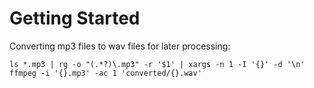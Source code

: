 # Getting Started
Converting mp3 files to wav files for later processing:

`ls *.mp3 | rg -o "(.*?)\.mp3" -r '$1' | xargs -n 1 -I '{}' -d '\n' ffmpeg -i '{}.mp3' -ac 1 'converted/{}.wav'`